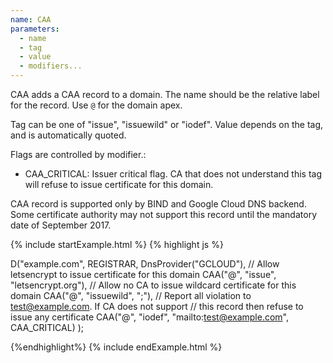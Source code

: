 ```yaml
---
name: CAA
parameters:
  - name
  - tag
  - value
  - modifiers...
---
```


CAA adds a CAA record to a domain. The name should be the relative label for the record. Use `@` for the domain apex.

Tag can be one of "issue", "issuewild" or "iodef". Value depends on the tag, and is automatically quoted.

Flags are controlled by modifier.:

- CAA_CRITICAL: Issuer critical flag. CA that does not understand this tag will refuse to issue certificate for this domain.

CAA record is supported only by BIND and Google Cloud DNS backend. Some certificate authority may not support this record until the mandatory date of September 2017.

{% include startExample.html %}
{% highlight js %}

D("example.com", REGISTRAR, DnsProvider("GCLOUD"),
  // Allow letsencrypt to issue certificate for this domain
  CAA("@", "issue", "letsencrypt.org"),
  // Allow no CA to issue wildcard certificate for this domain
  CAA("@", "issuewild", ";"),
  // Report all violation to test@example.com. If CA does not support
  // this record then refuse to issue any certificate
  CAA("@", "iodef", "mailto:test@example.com", CAA_CRITICAL)
);

{%endhighlight%}
{% include endExample.html %}

